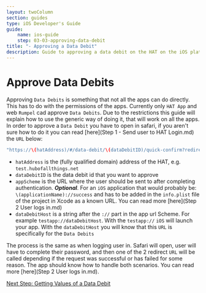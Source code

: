 ```yaml
---
layout: twoColumn
section: guides
type: iOS Developer's Guide
guide: 
    name: ios-guide
    step: 03-03-approving-data-debit
title: "- Approving a Data Debit"
description: Guide to approving a data debit on the HAT on the iOS platform
---
```


# Approve Data Debits

Approving `Data Debits` is something that not all the apps can do directly. This has to do with the permissions of the apps. Currently only `HAT App` and web `Rumpel` cad approve `Data Debits`. Due to the restrictions this guide will explain how to use the generic way of doing it, that will work on all the apps. In order to approve a `Data Debit` you have to open in safari, if you aren't sure how to do it you can read [here](Step 1 - Send user to HAT Login.md) the `URL` below:

``` swift
"https://\(hatAddress)/#/data-debit/\(dataDebitID)/quick-confirm?redirect=\(appScheme)://\(dataDebitHost)&fallback=\(appScheme)/dataDebitFailure"
```

* `hatAddress` is the (fully qualified domain) address of the HAT, e.g. `test.hubofallthings.net`
* `dataDebitID` is the data debit id that you want to approve
* `appScheme` is the URL where the user should be sent to after completing authentication. ***Optional***. For an `iOS` application that would probably be: `\(applicationName)://success` and has to be added in the `info.plist` file of the project in Xcode as a known URL. You can read more [here](Step 2 User logs in.md)
* `dataDebitHost` is a string after the `://` part in the app url Scheme. For example `testapp://dataDebitHost`. With the `testapp://` `iOS` will launch your app. With the `dataDebitHost` you will know that this `URL` is specifically for the `Data Debits`

The process is the same as when logging user in. Safari will open, user will have to complete their password, and then one of the 2 redirect `URL` will be called depending if the request was successful or has failed for some reason. The app should know how to handle both scenarios. You can read more [here](Step 2 User logs in.md).

<nav class="pager-nav">
<a href="" style="display:none;"></a>
<a href="03-04-get-data-debit-values.html">Next Step: Getting Values of a Data Debit</a>
</nav>